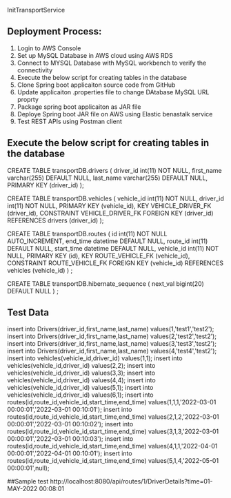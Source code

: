 InitTransportService

## Deployment Process:

1. Login to AWS Console
2. Set up MySQL Database in AWS cloud using AWS RDS
3. Connect to MYSQL Database with MySQL workbench to verify the connectivity
4. Execute the below script for creating tables in the database 
5. Clone Spring boot applicaiton source code from GitHub
6. Update applicaiton .properties file to change DAtabase MySQL URL proprty
7. Package spring boot applicaiton as JAR file
8. Deploye Spring boot JAR file on AWS using Elastic benastalk service
9. Test REST APIs using Postman client

## Execute the below script for creating tables in the database

CREATE TABLE transportDB.drivers (
  driver_id int(11) NOT NULL,
  first_name varchar(255) DEFAULT NULL,
  last_name varchar(255) DEFAULT NULL,
  PRIMARY KEY (driver_id)
);

CREATE TABLE transportDB.vehicles (
  vehicle_id int(11) NOT NULL,
  driver_id int(11) NOT NULL,
  PRIMARY KEY (vehicle_id),
  KEY VEHICLE_DRIVER_FK (driver_id),
  CONSTRAINT VEHICLE_DRIVER_FK FOREIGN KEY (driver_id) REFERENCES drivers (driver_id)
);

CREATE TABLE transportDB.routes (
  id int(11) NOT NULL AUTO_INCREMENT,
  end_time datetime DEFAULT NULL,
  route_id int(11) DEFAULT NULL,
  start_time datetime DEFAULT NULL,
  vehicle_id int(11) NOT NULL,
  PRIMARY KEY (id),
  KEY ROUTE_VEHICLE_FK (vehicle_id),
  CONSTRAINT ROUTE_VEHICLE_FK FOREIGN KEY (vehicle_id) REFERENCES vehicles (vehicle_id)
) ;

CREATE TABLE transportDB.hibernate_sequence (
  next_val bigint(20) DEFAULT NULL
) ;


## Test Data
insert into Drivers(driver_id,first_name,last_name) values(1,'test1','test2'); 
insert into Drivers(driver_id,first_name,last_name) values(2,'test2','test2'); 
insert into Drivers(driver_id,first_name,last_name) values(3,'test3','test2'); 
insert into Drivers(driver_id,first_name,last_name) values(4,'test4','test2'); 
insert into vehicles(vehicle_id,driver_id) values(1,1);
insert into vehicles(vehicle_id,driver_id) values(2,2);
insert into vehicles(vehicle_id,driver_id) values(3,3);
insert into vehicles(vehicle_id,driver_id) values(4,4);
insert into vehicles(vehicle_id,driver_id) values(5,1);
insert into vehicles(vehicle_id,driver_id) values(6,1);
insert into routes(id,route_id,vehicle_id,start_time,end_time) values(1,1,1,'2022-03-01 00:00:01','2022-03-01 00:10:01');
insert into routes(id,route_id,vehicle_id,start_time,end_time) values(2,1,2,'2022-03-01 00:00:01','2022-03-01 00:10:02');
insert into routes(id,route_id,vehicle_id,start_time,end_time) values(3,1,3,'2022-03-01 00:00:01','2022-03-01 00:10:03');
insert into routes(id,route_id,vehicle_id,start_time,end_time) values(4,1,1,'2022-04-01 00:00:01','2022-04-01 00:10:01');
insert into routes(id,route_id,vehicle_id,start_time,end_time) values(5,1,4,'2022-05-01 00:00:01',null);

##Sample test
http://localhost:8080/api/routes/1/DriverDetails?time=01-MAY-2022 00:08:01